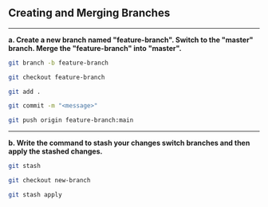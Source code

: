 ## Creating and Merging Branches 

<hr />

**a. Create a new branch named "feature-branch". Switch to the "master" branch. Merge the "feature-branch" into "master".** 


```bash
git branch -b feature-branch
```

```bash
git checkout feature-branch
```

```bash
git add .
```

```bash
git commit -m "<message>"
```

```bash
git push origin feature-branch:main
```

<hr />

**b. Write the command to stash your changes switch branches and then apply the stashed changes.**

```bash
git stash
```

```bash
git checkout new-branch
```

```bash
git stash apply
```